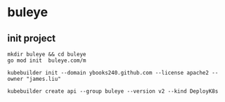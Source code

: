 # buleye


## init project 

```
mkdir buleye && cd buleye
go mod init  buleye.com/m

kubebuilder init --domain ybooks240.github.com --license apache2 --owner "james.liu"

kubebuilder create api --group buleye --version v2 --kind DeployK8s
```
